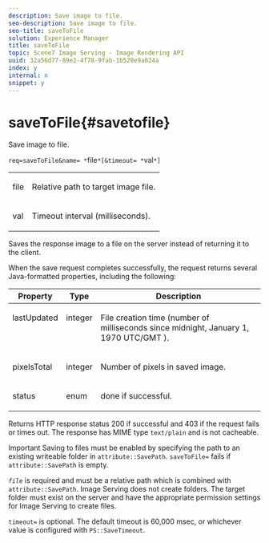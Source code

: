 ```yaml
---
description: Save image to file.
seo-description: Save image to file.
seo-title: saveToFile
solution: Experience Manager
title: saveToFile
topic: Scene7 Image Serving - Image Rendering API
uuid: 32a56d77-89e2-4f78-9fab-1b528e9a024a
index: y
internal: n
snippet: y
---
```


# saveToFile{#savetofile}

Save image to file.

 `req=saveToFile&name= *`file`*[&timeout= *`val`*]`

<table id="simpletable_5674FD9655FE4CDDB0E5DC8655890A66"> 
 <tr class="strow"> 
  <td class="stentry"> <p><span class="varname"> file</span> </p> </td> 
  <td class="stentry"> <p>Relative path to target image file. </p></td> 
 </tr> 
 <tr class="strow"> 
  <td class="stentry"> <p><span class="varname"> val</span> </p></td> 
  <td class="stentry"> <p>Timeout interval (milliseconds). </p></td> 
 </tr> 
</table>

Saves the response image to a file on the server instead of returning it to the client.

When the save request completes successfully, the request returns several Java-formatted properties, including the following: 

<table id="table_8BA8F75A0B7241BAB9B4359F97C21137"> 
 <thead> 
  <tr> 
   <th class="entry"> <b> Property</b> </th> 
   <th class="entry"> <b> Type</b> </th> 
   <th class="entry"> <b> Description</b> </th> 
  </tr> 
 </thead>
 <tbody> 
  <tr valign="top"> 
   <td> <p> <span class="codeph"> lastUpdated</span> </p> </td> 
   <td> <p> integer </p> </td> 
   <td> <p>File creation time (number of milliseconds since midnight, January 1, 1970 UTC/GMT ). </p> </td> 
  </tr> 
  <tr valign="top"> 
   <td> <p> <span class="codeph"> pixelsTotal</span> </p> </td> 
   <td> <p> integer </p> </td> 
   <td> <p> Number of pixels in saved image. </p> </td> 
  </tr> 
  <tr valign="top"> 
   <td> <p> <span class="codeph"> status</span> </p> </td> 
   <td> <p> enum </p> </td> 
   <td> <p> <span class="codeph"> done</span> if successful. </p> </td> 
  </tr> 
 </tbody> 
</table>

Returns HTTP response status 200 if successful and 403 if the request fails or times out. The response has MIME type `text/plain` and is not cacheable.

Important Saving to files must be enabled by specifying the path to an existing writeable folder in `attribute::SavePath`. `saveToFile=` fails if `attribute::SavePath` is empty.

*`file`* is required and must be a relative path which is combined with `attribute::SavePath`. Image Serving does not create folders. The target folder must exist on the server and have the appropriate permission settings for Image Serving to create files.

`timeout=` is optional. The default timeout is 60,000 msec, or whichever value is configured with `PS::SaveTimeout`. 
